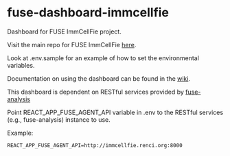 # fuse-dashboard-immcellfie
Dashboard for FUSE ImmCellFie project.

Visit the main repo for FUSE ImmCellFie [here](https://github.com/RENCI/fuse-immcellfie).

Look at .env.sample for an example of how to set the environmental variables.

Documentation on using the dashboard can be found in the [wiki](https://github.com/RENCI/fuse-dashboard-immcellfie/wiki).

This dashboard is dependent on RESTful services provided by [fuse-analysis](https://github.com/RENCI/fuse-analysis)

Point REACT_APP_FUSE_AGENT_API variable in .env to the RESTful services (e.g., fuse-analysis) instance to use.

Example:
```
REACT_APP_FUSE_AGENT_API=http://immcellfie.renci.org:8000
```
